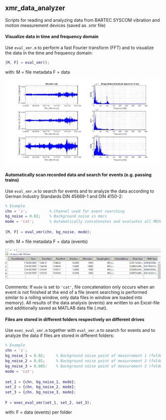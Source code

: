 ## xmr_data_analyzer

Scripts for reading and analyzing data from BARTEC SYSCOM vibration and motion measurement devices (saved as .xmr file)


#### Visualize data in time and frequency domain

Use `eval_xmr.m` to perform a fast Fourier transform (FFT) and to visualize the data in the time and frequency domain:

```matlab
[M, F] = eval_xmr();
```
with:
M = file metadata
F = data

![Data in time and frequency domain](data/figure_1.png)


#### Automatically scan recorded data and search for events (e.g. passing trains)

Use `eval_xmr.m` to search for events and to analyze the data according to German Industry Standards DIN 45669-1 and DIN 4150-2:

```matlab
% Example
chn = 'z';          % Channel used for event searching
bg_noise = 0.02;    % Background noise in mm/s
mode = 'cat';       % Automatically concatenates and evaluates all MR3000C files in current folder

[M, F] = eval_xmr(chn, bg_noise, mode);
```
with:
M = file metadata
F = data (events)

![Output table of data analysis](data/figure_2.png)

Comments: If `mode` is set to `'cat'`, file concatenation only occurs when an event is not finished at the end of a file (event searching is performed similar to a rolling window, only data files in window are loaded into memory). All results of the data analysis (events) are written to an Excel-file and additionally saved as MATLAB data file (.mat).


#### Files are stored in different folders respectively on different drives

Use `exec_eval_xmr.m` together with `eval_xmr.m` to search for events and to analyze the data if files are stored in different folders:

```matlab
% Example
chn = 'z';
bg_noise_1 = 0.02;     % Background noise point of measurement 1 (folder A)
bg_noise_2 = 0.01;     % Background noise point of measurement 2 (folder B)
bg_noise_3 = 0.005:    % Background noise point of measurement 3 (folder C)
mode = 'cat';

set_1 = {chn, bg_noise_1, mode};
set_2 = {chn, bg_noise_2, mode};
set_3 = {chn, bg_noise_3, mode};

F = exec_eval_xmr(set_1, set_2, set_3);
```
with:
F = data (events) per folder



